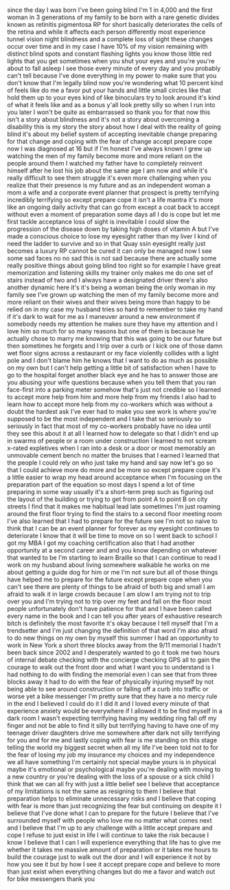 
since the day I was born
I&#39;ve been going blind I&#39;m 1 in 4,000 and
the first woman in 3 generations of my
family to be born with a rare genetic
divides known as retinitis pigmentosa RP
for short
basically deteriorates the cells of the
retina and while it affects each person
differently most experience tunnel
vision night blindness and a complete
loss of sight these changes occur over
time and in my case I have 10% of my
vision remaining with distinct blind
spots and constant flashing lights you
know those little red lights that you
get sometimes when you shut your eyes
and you&#39;re you&#39;re about to fall asleep I
see those every minute of every day and
you probably can&#39;t tell because I&#39;ve
done everything in my power to make sure
that you don&#39;t know that I&#39;m legally
blind now you&#39;re wondering what 10
percent kind of feels like do me a favor
put your hands and little small circles
like that hold them up to your eyes kind
of like binoculars try to look around
it&#39;s kind of what it feels like and as a
bonus y&#39;all look pretty silly so when I
run into you later I won&#39;t be quite as
embarrassed so thank you for that now
this isn&#39;t a story about blindness and
it&#39;s not a story about overcoming a
disability this is my story the story
about how I deal with the reality of
going blind it&#39;s about my belief system
of accepting inevitable change preparing
for that change and coping with the fear
of change accept prepare cope
now I was diagnosed at 16 but if I&#39;m
honest I&#39;ve always known I grew up
watching the men of my family become
more and more reliant on the people
around them I watched my father have to
completely reinvent himself after he
lost his job about the same age I am now
and while it&#39;s really difficult to see
them struggle it&#39;s even more challenging
when you realize that their presence is
my future and as an independent woman a
mom a wife and a corporate event planner
that prospect is pretty terrifying
incredibly terrifying so except prepare
cope it isn&#39;t a life mantra it&#39;s more
like an ongoing daily activity that can
go from except a coat back to accept
without even a moment of preparation
some days all I do is cope but let me
first tackle acceptance loss of sight is
inevitable
I could slow the progression of the
disease down by taking high doses of
vitamin A but I&#39;ve made a conscious
choice to lose my eyesight rather than
my liver I kind of need the ladder to
survive and so in that Quay ssin
eyesight really just becomes a luxury RP
cannot be cured it can only be managed
now I see some sad faces no no sad this
is not sad because there are actually
some really positive things about going
blind too
right so for example I have great
memorization and listening skills my
trainer only makes me do one set of
stairs instead of two and I always have
a designated driver
there&#39;s also another dynamic here it&#39;s
it&#39;s being a woman being the only woman
in my family see I&#39;ve grown up watching
the men of my family become more and
more reliant on their wives and their
wives being more than happy to be relied
on in my case my husband tries so hard
to remember to take my hand if it&#39;s dark
to wait for me as I maneuver around a
new environment if somebody needs my
attention he makes sure they have my
attention and I love him so much for so
many reasons but one of them is because
he actually chose to marry me
knowing that this was going to be our
future but then sometimes he forgets and
I trip over a curb or I kick one of
those damn wet floor signs across a
restaurant or my face violently collides
with a light pole and I don&#39;t blame him
he knows that I want to do as much as
possible on my own but I can&#39;t help
getting a little bit of satisfaction
when I have to go to the hospital forget
another black eye and he has to answer
those are you abusing your wife
questions
because when you tell them that you ran
face-first into a parking meter somehow
that&#39;s just not credible so I learned to
accept more help from him and more help
from my friends I also had to learn how
to accept more help from my co-workers
which was without a doubt the hardest
ask I&#39;ve ever had to make
you see work is where you&#39;re supposed to
be the most independent and I take that
so seriously so seriously in fact that
most of my co-workers probably have no
idea until they see this about it at all
I learned how to delegate so that I
didn&#39;t end up in swarms of people or a
room under construction I learned to not
scream x-rated expletives when I ran
into a desk or a door or most memorably
an unmovable cement bench
no matter the bruises that I earned I
learned that the people I could rely on
who just take my hand and say now let&#39;s
go so that I could achieve more do more
and be more so except prepare cope
it&#39;s a little easier to wrap my head
around acceptance when I&#39;m focusing on
the preparation part of the equation so
most days I spend a lot of time
preparing in some way usually it&#39;s a
short-term prep such as figuring out the
layout of the building or trying to get
from point A to point B on city streets
I find that it makes me habitual lead
late sometimes I&#39;m just roaming around
the first floor trying to find the
stairs to a second floor meeting room
I&#39;ve also learned that I had to prepare
for the future
see I&#39;m not so naive to think that I can
be an event planner for forever as my
eyesight continues to deteriorate I know
that it will be time to move on so I
went back to school I got my MBA I got
my coaching certification also that I
had another opportunity at a second
career and and you know depending on
whatever that wanted to be I&#39;m starting
to learn Braille so that I can continue
to read I work on my husband about
living somewhere walkable he works on me
about getting a guide dog for him or me
I&#39;m not sure but all of those things
have helped me to prepare for the future
except prepare cope when you can&#39;t see
there are plenty of things to be afraid
of both big and small I am afraid to
walk it in large crowds because I am
slow I am trying not to trip over you
and I&#39;m trying not to trip over my feet
and fall on the floor most people
unfortunately don&#39;t have patience for
that and I have been called every name
in the book and I can tell you after
years of exhaustive research bitch is
definitely the most favorite it&#39;s okay
because I tell myself that I&#39;m a
trendsetter and I&#39;m just changing the
definition of that word
I&#39;m also afraid to do new things on my
own by myself this summer I had an
opportunity to work in New York a short
three blocks away from the 9/11 memorial
I hadn&#39;t been back since 2002 and I
desperately wanted to go it took me two
hours of internal debate checking with
the concierge checking GPS all to gain
the courage to walk out the front door
and what I want you to understand is I
had nothing to do with finding the
memorial even I can see that from three
blocks away it had to do with the fear
of physically injuring myself by not
being able to see around construction or
falling off a curb into traffic or worse
yet a bike messenger I&#39;m pretty sure
that they have a no mercy rule in the
end I believed I could do it I did it
and I loved every minute of that
experience anxiety would be everywhere
if I allowed it to be find myself in a
dark room I wasn&#39;t expecting terrifying
having my wedding ring fall off my
finger and not be able to find it silly
but terrifying having to have one of my
teenage driver daughters drive me
somewhere after dark not silly
terrifying for you and for me
and lastly coping with fear is me
standing on this stage telling the world
my biggest secret when all my life I&#39;ve
been told not to for the fear of losing
my job my insurance my choices and my
independence we all have something I&#39;m
certainly not special maybe yours is in
physical maybe it&#39;s emotional or
psychological maybe you&#39;re dealing with
moving to a new country or you&#39;re
dealing with the loss of a spouse or a
sick child I think that we can all fry
with just a little belief see I believe
that acceptance of my limitations is not
the same as resigning to them I believe
that preparation helps to eliminate
unnecessary risks and I believe that
coping with fear is more than just
recognizing the fear but continuing on
despite it I believe that I&#39;ve done what
I can to prepare for the future I
believe that I&#39;ve surrounded myself with
people who love me no matter what comes
next and I believe that I&#39;m up to any
challenge with a little accept prepare
and cope I refuse to just exist in life
I will continue to take the risk because
I know I believe that I can I will
experience everything that life has to
give me whether it takes me massive
amount of preparation or it takes me
hours to build the courage just to walk
out the door and I will experience it
not by how you see it but by how I see
it accept
prepare cope and believe
to more than just exist when everything
changes but do me a favor and watch out
for bike messengers thank you
